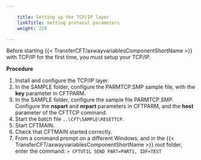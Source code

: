 ```yaml
---

    title: Setting up the TCP/IP layer 
    linkTitle: Setting protocol parameters
    weight: 220

---
```

Before starting {{< TransferCFT/axwayvariablesComponentShortName  >}} with TCP/IP for the first time, you must setup your TCP/IP.

****Procedure****

1. Install and configure
    the TCP/IP layer.
1. In the SAMPLE folder, configure
    the PARMTCP.SMP sample file, with the <span style="font-weight: bold;">****key****</span>
    parameter in CFTPARM.
1. In the SAMPLE folder, configure
    the sample file PARMTCP.SMP. Configure the <span style="font-weight: bold;">****nspart****</span>
    and <span style="font-weight: bold;">****nrpart****</span> parameters in CFTPARM,
    and the <span style="font-weight: bold;">****host****</span> parameter of the
    CFTTCP command.
1. Start the batch file <span class="code">`..\CFT\SAMPLE\RESETTCP`</span>.
1. Start CFTMAIN.
1. Check that CFTMAIN
    started correctly.
1. From a command prompt on a different Windows, and in the {{< TransferCFT/axwayvariablesComponentShortName >}} root folder, enter the
    command: <span class="code">`> CFTUTIL SEND PART=PART1, IDF=TEST`</span>

 
